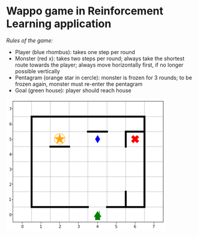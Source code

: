 # Wappo game in Reinforcement Learning application

*Rules of the game:*

- Player (blue rhombus): takes one step per round
- Monster (red x): takes two steps per round; always take the shortest route towards the player; always move horizontally first, if no longer possible vertically
- Pentagram (orange star in cercle): monster is frozen for 3 rounds; to be frozen again, monster must re-enter the pentagram
- Goal (green house): player should reach house


![alt text](https://github.com/artem-istranin/wappo_game/blob/master/environment_example.png)
